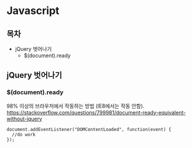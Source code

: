 # Javascript

## 목차

- jQuery 벗어나기
  - $(document).ready
  
## jQuery 벗어나기

### $(document).ready
98% 이상의 브라우저에서 작동하는 방법 (IE8에서는 작동 안함).  
https://stackoverflow.com/questions/799981/document-ready-equivalent-without-jquery

```
document.addEventListener("DOMContentLoaded", function(event) { 
  //do work
});
```
